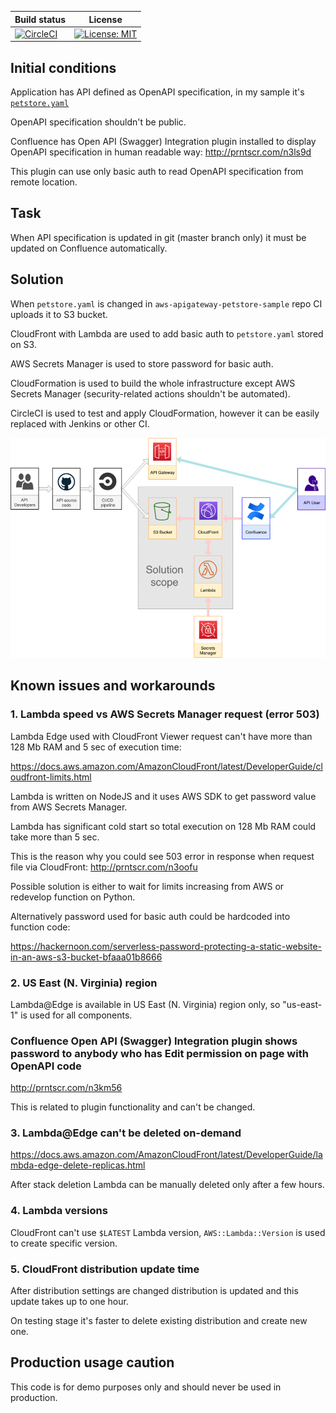 | Build status  | License |
| ------------- | ------------- |
| [![CircleCI](https://circleci.com/gh/kagarlickij/aws-cloudformation-s3-basic-auth.svg?style=svg)](https://circleci.com/gh/kagarlickij/aws-cloudformation-s3-basic-auth)  | [![License: MIT](https://img.shields.io/badge/License-MIT-yellow.svg)](LICENSE.md)  |

## Initial conditions
Application has API defined as OpenAPI specification, in my sample it's [`petstore.yaml`](https://github.com/kagarlickij/aws-apigateway-sample/blob/master/petstore.yaml)

OpenAPI specification shouldn't be public.

Confluence has Open API (Swagger) Integration plugin installed to display OpenAPI specification in human readable way: http://prntscr.com/n3ls9d

This plugin can use only basic auth to read OpenAPI specification from remote location.

## Task
When API specification is updated in git (master branch only) it must be updated on Confluence automatically.

## Solution
When `petstore.yaml` is changed in `aws-apigateway-petstore-sample` repo CI uploads it to S3 bucket.

CloudFront with Lambda are used to add basic auth to `petstore.yaml` stored on S3.

AWS Secrets Manager is used to store password for basic auth.

CloudFormation is used to build the whole infrastructure except AWS Secrets Manager (security-related actions shouldn't be automated).

CircleCI is used to test and apply CloudFormation, however it can be easily replaced with Jenkins or other CI.

![diagram](diagram.png)

## Known issues and workarounds
### 1. Lambda speed vs AWS Secrets Manager request (error 503)
Lambda Edge used with CloudFront Viewer request can't have more than 128 Mb RAM and 5 sec of execution time:

https://docs.aws.amazon.com/AmazonCloudFront/latest/DeveloperGuide/cloudfront-limits.html

Lambda is written on NodeJS and it uses AWS SDK to get password value from AWS Secrets Manager.

Lambda has significant cold start so total execution on 128 Mb RAM could take more than 5 sec.

This is the reason why you could see 503 error in response when request file via CloudFront: http://prntscr.com/n3oofu

Possible solution is either to wait for limits increasing from AWS or redevelop function on Python.

Alternatively password used for basic auth could be hardcoded into function code:

https://hackernoon.com/serverless-password-protecting-a-static-website-in-an-aws-s3-bucket-bfaaa01b8666

### 2. US East (N. Virginia) region
Lambda@Edge is available in US East (N. Virginia) region only, so "us-east-1" is used for all components.

### Confluence Open API (Swagger) Integration plugin shows password to anybody who has Edit permission on page with OpenAPI code

http://prntscr.com/n3km56

This is related to plugin functionality and can't be changed.

### 3. Lambda@Edge can't be deleted on-demand
https://docs.aws.amazon.com/AmazonCloudFront/latest/DeveloperGuide/lambda-edge-delete-replicas.html

After stack deletion Lambda can be manually deleted only after a few hours.

### 4. Lambda versions
CloudFront can't use `$LATEST` Lambda version, `AWS::Lambda::Version` is used to create specific version.

### 5. CloudFront distribution update time
After distribution settings are changed distribution is updated and this update takes up to one hour.

On testing stage it's faster to delete existing distribution and create new one.

## Production usage caution
This code is for demo purposes only and should never be used in production.
